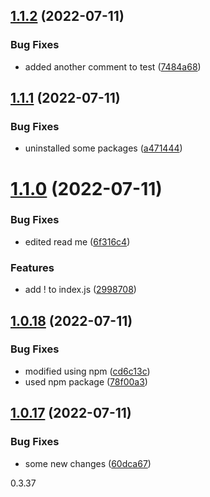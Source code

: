 ## [1.1.2](https://github.com/elaheabs/my-github-actions/compare/v1.1.1...v1.1.2) (2022-07-11)


### Bug Fixes

* added another comment to test ([7484a68](https://github.com/elaheabs/my-github-actions/commit/7484a68c68576dd124c307c3207f1e54c57d0699))

## [1.1.1](https://github.com/elaheabs/my-github-actions/compare/v1.1.0...v1.1.1) (2022-07-11)


### Bug Fixes

* uninstalled some packages ([a471444](https://github.com/elaheabs/my-github-actions/commit/a4714441f3c96f8ab3f0e200dda299dec4a196c6))

# [1.1.0](https://github.com/elaheabs/my-github-actions/compare/v1.0.18...v1.1.0) (2022-07-11)


### Bug Fixes

* edited read me ([6f316c4](https://github.com/elaheabs/my-github-actions/commit/6f316c43a9c50ebb036fd5b2adc4891131d5048b))


### Features

* add ! to index.js ([2998708](https://github.com/elaheabs/my-github-actions/commit/2998708e94c56f031f356706d4c4700747d079e3))

## [1.0.18](https://github.com/elaheabs/my-github-actions/compare/v1.0.17...v1.0.18) (2022-07-11)


### Bug Fixes

* modified using npm ([cd6c13c](https://github.com/elaheabs/my-github-actions/commit/cd6c13c85daebc1afd42f7286f80ea4cd7b4ae5c))
* used npm package ([78f00a3](https://github.com/elaheabs/my-github-actions/commit/78f00a384c22e371f5f0f8bc6692918837e44b00))

## [1.0.17](https://github.com/elaheabs/my-github-actions/compare/v1.0.16...v1.0.17) (2022-07-11)


### Bug Fixes

* some new changes ([60dca67](https://github.com/elaheabs/my-github-actions/commit/60dca6753856b50a58cb1e7a73383ada8444a36a))

0.3.37

